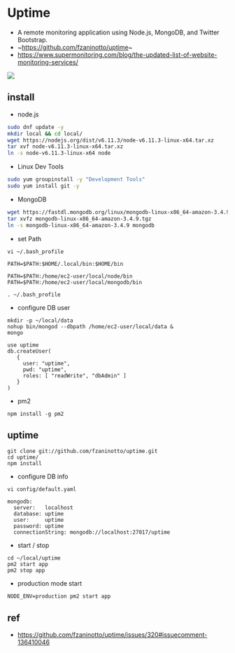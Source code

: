 # Uptime
* A remote monitoring application using Node.js, MongoDB, and Twitter Bootstrap.
* ~https://github.com/fzaninotto/uptime~
* https://www.supermonitoring.com/blog/the-updated-list-of-website-monitoring-services/
<img src="https://camo.githubusercontent.com/4f3f0f0b79d15372f3a89e5f9085cade4bffb064/68747470733a2f2f7261772e6769746875622e636f6d2f667a616e696e6f74746f2f757074696d652f646f776e6c6f6164732f636865636b5f64657461696c732e706e67" />

## install

* node.js
```sh
sudo dnf update -y
mkdir local && cd local/
wget https://nodejs.org/dist/v6.11.3/node-v6.11.3-linux-x64.tar.xz
tar xvf node-v6.11.3-linux-x64.tar.xz
ln -s node-v6.11.3-linux-x64 node
```

* Linux Dev Tools

```sh
sudo yum groupinstall -y "Development Tools"
sudo yum install git -y
```

* MongoDB

```sh
wget https://fastdl.mongodb.org/linux/mongodb-linux-x86_64-amazon-3.4.9.tgz
tar xvfz mongodb-linux-x86_64-amazon-3.4.9.tgz
ln -s mongodb-linux-x86_64-amazon-3.4.9 mongodb
```

* set Path

```
vi ~/.bash_profile
```

```
PATH=$PATH:$HOME/.local/bin:$HOME/bin

PATH=$PATH:/home/ec2-user/local/node/bin
PATH=$PATH:/home/ec2-user/local/mongodb/bin
```

```
. ~/.bash_profile
```

* configure DB user

```
mkdir -p ~/local/data
nohup bin/mongod --dbpath /home/ec2-user/local/data &
mongo
```

```
use uptime
db.createUser(
   {
     user: "uptime",
     pwd: "uptime",
     roles: [ "readWrite", "dbAdmin" ]
   }
)
```

* pm2

```
npm install -g pm2
```

## uptime

```
git clone git://github.com/fzaninotto/uptime.git
cd uptime/
npm install
```

* configure DB info

```
vi config/default.yaml
```

```
mongodb:
  server:   localhost
  database: uptime
  user:     uptime
  password: uptime
  connectionString: mongodb://localhost:27017/uptime
```

* start / stop

```
cd ~/local/uptime
pm2 start app
pm2 stop app
```

* production mode start

```
NODE_ENV=production pm2 start app
```

## ref
* https://github.com/fzaninotto/uptime/issues/320#issuecomment-136410046
